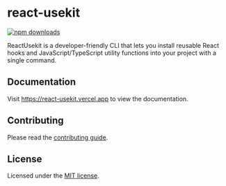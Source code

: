# react-usekit

[![npm downloads](https://img.shields.io/npm/dm/react-usekit.svg)](https://www.npmjs.com/package/react-usekit)

ReactUsekit is a developer-friendly CLI that lets you install reusable React hooks and JavaScript/TypeScript utility functions into your project with a single command.

## Documentation

Visit https://react-usekit.vercel.app to view the documentation.

## Contributing

Please read the [contributing guide](/CONTRIBUTING.md).

## License

Licensed under the [MIT license](LICENSE).

